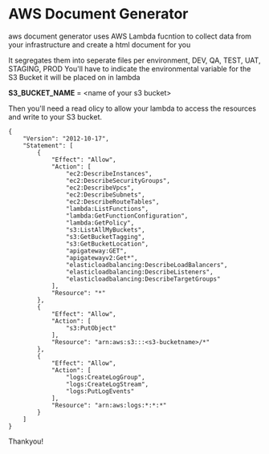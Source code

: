 # AWS Document Generator

aws document generator uses AWS Lambda fucntion to collect data from your infrastructure and create a html document for you

It segregates them into seperate files per environment, DEV, QA, TEST, UAT, STAGING, PROD
You'll have to indicate the environmental variable for the S3 Bucket it will be placed on in lambda

**S3_BUCKET_NAME** = \<name of your s3 bucket>

Then you'll need a read olicy to allow your lambda to access the resources and write to your S3 bucket.


```
{
    "Version": "2012-10-17",
    "Statement": [
        {
            "Effect": "Allow",
            "Action": [
                "ec2:DescribeInstances",
                "ec2:DescribeSecurityGroups",
                "ec2:DescribeVpcs",
                "ec2:DescribeSubnets",
                "ec2:DescribeRouteTables",
                "lambda:ListFunctions",
                "lambda:GetFunctionConfiguration",
                "lambda:GetPolicy",
                "s3:ListAllMyBuckets",
                "s3:GetBucketTagging",
                "s3:GetBucketLocation",
                "apigateway:GET",
                "apigatewayv2:Get*",
                "elasticloadbalancing:DescribeLoadBalancers",
                "elasticloadbalancing:DescribeListeners",
                "elasticloadbalancing:DescribeTargetGroups"
            ],
            "Resource": "*"
        },
        {
            "Effect": "Allow",
            "Action": [
                "s3:PutObject"
            ],
            "Resource": "arn:aws:s3:::<s3-bucketname>/*"
        },
        {
            "Effect": "Allow",
            "Action": [
                "logs:CreateLogGroup",
                "logs:CreateLogStream",
                "logs:PutLogEvents"
            ],
            "Resource": "arn:aws:logs:*:*:*"
        }
    ]
}
```

Thankyou!


